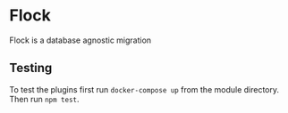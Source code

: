 # Flock

Flock is a database agnostic migration

## Testing

To test the plugins first run `docker-compose up` from the module directory.
Then run `npm test`.

